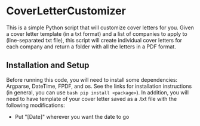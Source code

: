 # CoverLetterCustomizer

This is a simple Python script that will customize cover letters for you. Given a cover letter template (in a txt format) and a list of companies to apply to (line-separated txt file), this script will create individual cover letters for each company and return a folder with all the letters in a PDF format.

## Installation and Setup

Before running this code, you will need to install some dependencies: Argparse, DateTime, FPDF, and os. See the links for installation instructions (in general, you can use ```bash pip install <package>```). In addition, you will need to have template of your cover letter saved as a .txt file with the following modifications:
 - Put "[Date]" wherever you want the date to go